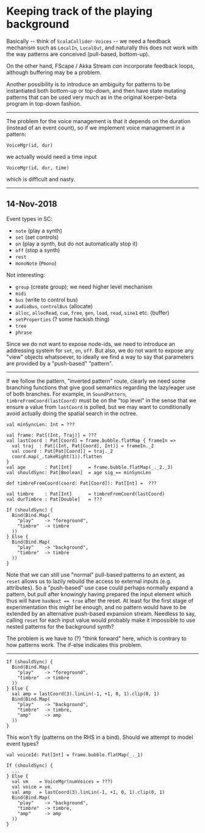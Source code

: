 # Keeping track of the playing background

Basically -- think of `ScalaCollider-Voices` -- we need a feedback mechanism such as `LocalIn`, `LocalOut`,
and naturally this does not work with the way patterns are conceived (pull-based, bottom-up).

On the other hand, FScape / Akka Stream _can_ incorporate feedback loops, although buffering may be a problem.

Another possibility is to introduce an ambiguity for patterns to be instantiated both bottom-up or top-down,
and then have state mutating patterns that can be used very much as in the original koerper-beta program in
top-down fashion.

----------------

The problem for the voice management is that it depends on the duration (instead of an event count), so if we
implement voice management in a pattern:

    VoiceMgr(id, dur)
  
we actually would need a time input

    VoiceMgr(id, dur, time)

which is difficult and nasty.

----------------

## 14-Nov-2018

Event types in SC:

- `note` (play a synth)
- `set` (set controls)
- `on` (play a synth, but do not automatically stop it)
- `off` (stop a synth)
- `rest`
- `monoNote` (`Pmono`)


Not interesting:

- `group` (create group); we need higher level mechanism
- `midi`
- `bus` (write to control bus)
- `audioBus`, `controlBus` (allocate)
- `alloc`, `allocRead`, `cue`, `free`, `gen`, `load`, `read`, `sine1` etc. (buffer)
- `setProperties` (? some hackish thing)
- `tree`
- `phrase`

Since we do not want to expose node-ids, we need to introduce an addressing system for `set`, `on`, `off`.
But also, we do not want to expose any "view" objects whatsoever, to ideally we find a way to
say that parameters are provided by a "push-based" "pattern".

-------

If we follow the pattern, "inverted pattern" route, clearly we need some branching functions that
give good semantics regarding the lazy/eager use of both branches. For example, in `SoundPattern`,
`timbreFromCoord(lastCoord)` must be on the "top level" in the sense that we ensure a value from
`lastCoord` is polled, but we may want to conditionally avoid actually doing the spatial search in the octree.

```
val minSyncLen: Int = ???

val frame: Pat[(Int, Traj)] = ???
val lastCoord : Pat[Coord] = frame.bubble.flatMap { frameIn =>
  val traj  : Pat[(Int, Pat[Coord], Int)] = frameIn._2
  val coord : Pat[Pat[Coord]] = traj._2
  coord.map(_.takeRight(1)).flatten
}
val age       : Pat[Int]      = frame.bubble.flatMap(_._2._3)
val shouldSync: Pat[Boolean]  = age sig_== minSyncLen

def timbreFromCoord(coord: Pat[Coord]): Pat[Int] =  ???

val timbre    : Pat[Int]      = timbreFromCoord(lastCoord)
val durTimbre : Pat[Double]   = ???

If (shouldSync) {
  Bind(Bind.Map(
    "play"    -> "foreground",
    "timbre"  -> timbre
  ))
} Else {
  Bind(Bind.Map(
    "play"    -> "background",
    "timbre"  -> timbre
  ))
}

```

Note that we can still use "normal" pull-based patterns to an extent, as `reset` allows us to lazily rebuild
the access to external inputs (e.g. attributes). So a "push-based" use case could perhaps normally expand a pattern,
but pull after knowingly having prepared the input element which thus will have `hasNext == true` after the reset.
At least for the first stage of experimentation this might be enough, and no pattern would have to be extended by
an alternative push-based expansion stream. Needless to say, calling `reset` for each input value would probably
make it impossible to use nested patterns for the background synth?

The problem is we have to (?) "think forward" here, which is contrary to how patterns work. The if-else indicates
this problem.

------

```
If (shouldSync) {
  Bind(Bind.Map(
    "play"    -> "foreground",
    "timbre"  -> timbre
  ))
} Else {
  val amp = lastCoord(3).linLin(-1, +1, 0, 1).clip(0, 1)
  Bind(Bind.Map(
    "play"    -> "background",
    "timbre"  -> timbre,
    "amp"     -> amp
  ))
}
```

This won't fly (patterns on the RHS in a bind). Should we attempt to model event types?

```
val voiceId: Pat[Int] = frame.bubble.flatMap(_._1)

If (shouldSync) {
  ...
} Else {
  val vm    = VoiceMgr(numVoices = ???)
  val voice = vm.
  val amp   = lastCoord(3).linLin(-1, +1, 0, 1).clip(0, 1)
  Bind(Bind.Map(
    "play"    -> "background",
    "timbre"  -> timbre,
    "amp"     -> amp
  ))
}
```
